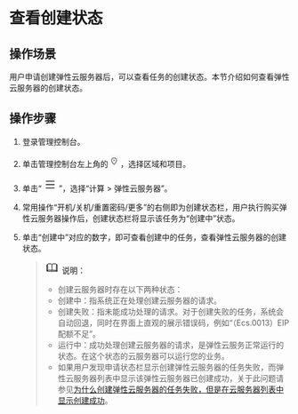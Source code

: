 # 查看创建状态<a name="ZH-CN_TOPIC_0039588795"></a>

## 操作场景<a name="section52267161284"></a>

用户申请创建弹性云服务器后，可以查看任务的创建状态。本节介绍如何查看弹性云服务器的创建状态。

## 操作步骤<a name="section40936232171845"></a>

1.  登录管理控制台。
2.  单击管理控制台左上角的![](figures/icon-region.png)，选择区域和项目。
3.  单击“![](figures/service-list.jpg)”，选择“计算 \> 弹性云服务器”。
4.  常用操作“开机/关机/重置密码/更多”的右侧即为创建状态栏，用户执行购买弹性云服务器操作后，创建状态栏将显示该任务为“创建中”状态。
5.  单击“创建中”对应的数字，即可查看创建中的任务，查看弹性云服务器的创建状态。

    >![](public_sys-resources/icon-note.gif) **说明：** 
    >-   创建云服务器时存在以下两种状态：
    >    -   创建中：指系统正在处理创建云服务器的请求。
    >    -   创建失败：指未能成功处理的请求。对于创建失败的任务，系统会自动回退，同时在界面上直观的展示错误码，例如“（Ecs.0013）EIP配额不足”。
    >    -   运行中：成功处理创建云服务器的请求，是弹性云服务正常运行的状态。在这个状态的云服务器可以运行您的业务。
    >-   如果用户发现申请状态栏显示创建弹性云服务器的任务失败，而弹性云服务器列表中显示该弹性云服务器已创建成功，关于此问题请参见[为什么创建弹性云服务器的任务失败，但是在云服务器列表中显示创建成功](https://support.huaweicloud.com/ecs_faq/ecs_faq_0415.html)。


